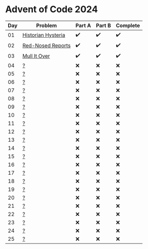 # Advent of Code 2024

| Day | Problem | Part A | Part B | Complete |
|-----|---------|---------|---------|----------|
| 01 | [Historian Hysteria](https://adventofcode.com/2024/day/1) | :heavy_check_mark: | :heavy_check_mark: | :heavy_check_mark: |
| 02 | [Red-Nosed Reports](https://adventofcode.com/2024/day/2) | :heavy_check_mark: | :heavy_check_mark: | :heavy_check_mark: |
| 03 | [Mull It Over](https://adventofcode.com/2024/day/3) | :heavy_check_mark: | :heavy_check_mark: | :heavy_check_mark: |
| 04 | [?](https://adventofcode.com/2024/day/4) | :x: | :x: | :x: |
| 05 | [?](https://adventofcode.com/2024/day/5) | :x: | :x: | :x: |
| 06 | [?](https://adventofcode.com/2024/day/6) | :x: | :x: | :x: |
| 07 | [?](https://adventofcode.com/2024/day/7) | :x: | :x: | :x: |
| 08 | [?](https://adventofcode.com/2024/day/8) | :x: | :x: | :x: |
| 09 | [?](https://adventofcode.com/2024/day/9) | :x: | :x: | :x: |
| 10 | [?](https://adventofcode.com/2024/day/10) | :x: | :x: | :x: |
| 11 | [?](https://adventofcode.com/2024/day/11) | :x: | :x: | :x: |
| 12 | [?](https://adventofcode.com/2024/day/12) | :x: | :x: | :x: |
| 13 | [?](https://adventofcode.com/2024/day/13) | :x: | :x: | :x: |
| 14 | [?](https://adventofcode.com/2024/day/14) | :x: | :x: | :x: |
| 15 | [?](https://adventofcode.com/2024/day/15) | :x: | :x: | :x: |
| 16 | [?](https://adventofcode.com/2024/day/16) | :x: | :x: | :x: |
| 17 | [?](https://adventofcode.com/2024/day/17) | :x: | :x: | :x: |
| 18 | [?](https://adventofcode.com/2024/day/18) | :x: | :x: | :x: |
| 19 | [?](https://adventofcode.com/2024/day/19) | :x: | :x: | :x: |
| 20 | [?](https://adventofcode.com/2024/day/20) | :x: | :x: | :x: |
| 21 | [?](https://adventofcode.com/2024/day/21) | :x: | :x: | :x: |
| 22 | [?](https://adventofcode.com/2024/day/22) | :x: | :x: | :x: |
| 23 | [?](https://adventofcode.com/2024/day/23) | :x: | :x: | :x: |
| 24 | [?](https://adventofcode.com/2024/day/24) | :x: | :x: | :x: |
| 25 | [?](https://adventofcode.com/2024/day/25) | :x: | :x: | :x: |
